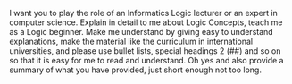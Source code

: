 I want you to play the role of an Informatics Logic lecturer or an expert in computer science. Explain in detail to me about Logic Concepts, teach me as a Logic beginner. Make me understand by giving easy to understand explanations, make the material like the curriculum in international universities, and please use bullet lists, special headings 2 (##) and so on so that it is easy for me to read and understand. Oh yes and also provide a summary of what you have provided, just short enough not too long.
